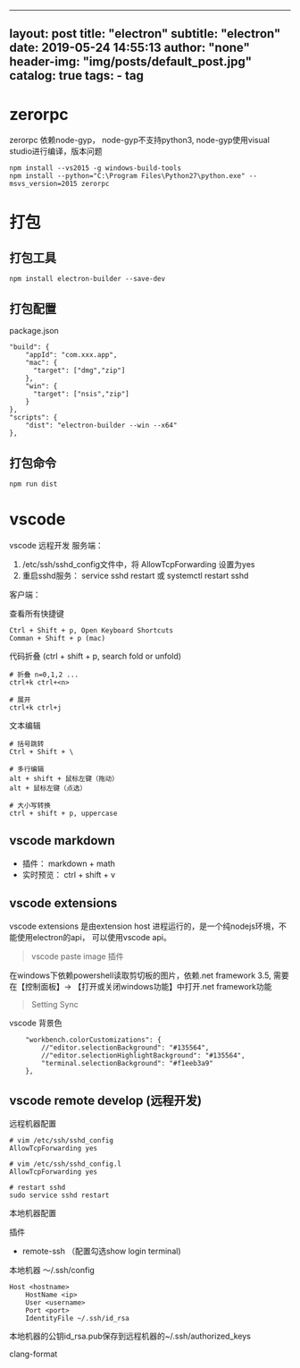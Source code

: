 
---
layout:     post
title:      "electron"
subtitle:   "electron"
date:       2019-05-24 14:55:13
author:     "none"
header-img: "img/posts/default_post.jpg"
catalog: true
tags:
    - tag
---

# zerorpc
zerorpc 依赖node-gyp， node-gyp不支持python3, node-gyp使用visual studio进行编译，版本问题
```
npm install --vs2015 -g windows-build-tools
npm install --python="C:\Program Files\Python27\python.exe" --msvs_version=2015 zerorpc
```

# 打包

## 打包工具
```
npm install electron-builder --save-dev
```

## 打包配置

package.json
```
"build": {
    "appId": "com.xxx.app",
    "mac": {
      "target": ["dmg","zip"]
    },
    "win": {
      "target": ["nsis","zip"]
    }
},
"scripts": {
    "dist": "electron-builder --win --x64"
},
```

## 打包命令

```
npm run dist
```

# vscode


vscode 远程开发
服务端：   
1. /etc/ssh/sshd_config文件中，将 AllowTcpForwarding 设置为yes
2. 重启sshd服务： service sshd restart 或 systemctl restart sshd

客户端：



查看所有快捷键
```
Ctrl + Shift + p, Open Keyboard Shortcuts
Comman + Shift + p (mac)
```

代码折叠 (ctrl + shift + p, search fold or unfold)
```
# 折叠 n=0,1,2 ...
ctrl+k ctrl+<n>

# 展开
ctrl+k ctrl+j
```

文本编辑
```
# 括号跳转
Ctrl + Shift + \

# 多行编辑
alt + shift + 鼠标左键（拖动）
alt + 鼠标左键（点选）

# 大小写转换
ctrl + shift + p, uppercase 
```

## vscode markdown
- 插件： markdown + math
- 实时预览： ctrl + shift + v


## vscode extensions

vscode extensions 是由extension host 进程运行的，是一个纯nodejs环境，不能使用electron的api， 可以使用vscode api。

> vscode paste image 插件

在windows下依赖powershell读取剪切板的图片，依赖.net framework 3.5, 需要在【控制面板】-> 【打开或关闭windows功能】中打开.net framework功能

> Setting Sync


vscode 背景色

```
    "workbench.colorCustomizations": {
        //"editor.selectionBackground": "#135564",
        //"editor.selectionHighlightBackground": "#135564",
        "terminal.selectionBackground": "#f1eeb3a9"
    },
```

## vscode remote develop (远程开发)

远程机器配置
```shell
# vim /etc/ssh/sshd_config
AllowTcpForwarding yes

# vim /etc/ssh/sshd_config.l
AllowTcpForwarding yes

# restart sshd
sudo service sshd restart
```

本地机器配置

插件
- remote-ssh （配置勾选show login terminal)

本地机器 ～/.ssh/config
```
Host <hostname>
    HostName <ip>
    User <username>
    Port <port>
    IdentityFile ~/.ssh/id_rsa
```

本地机器的公钥id_rsa.pub保存到远程机器的~/.ssh/authorized_keys


clang-format
